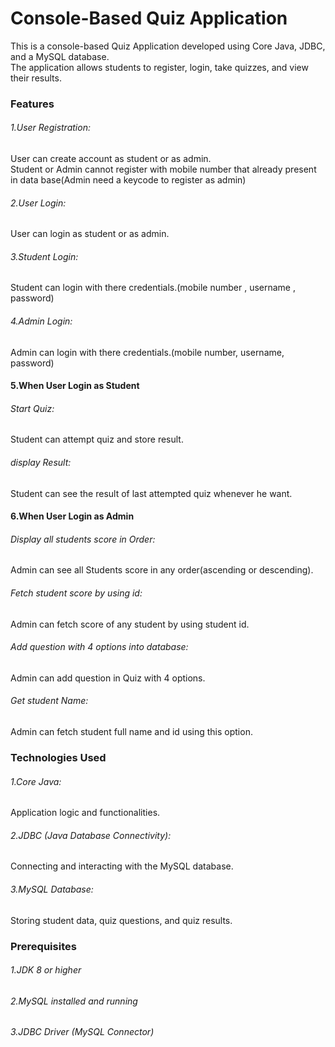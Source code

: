 # Console-Based Quiz Application

<p>This is a console-based Quiz Application developed using Core Java, JDBC, and a MySQL database.<br>
  The application allows students to register, login, take quizzes, and view their results.</p>

<h3>Features</h3> 

<h6>1.User Registration:</h6> User can create account as student or as admin. <br>
Student or Admin cannot register with mobile number that already present in data base(Admin need a keycode to register as admin)
<h6>2.User Login:</h6> User can login as student or as admin. 
<h6>3.Student Login:</h6> Student can login with there credentials.(mobile number , username , password)
<h6>4.Admin Login:</h6> Admin can login with there credentials.(mobile number, username, password)

<h4>5.When User Login as Student</h4>
<h6>Start Quiz:</h6> Student can attempt quiz and store result.
<h6>display Result:</h6> Student can see the result of last attempted quiz whenever he want.

<h4>6.When User Login as Admin</h4>
<h6>Display all students score in Order:</h6> Admin can see all Students score in any order(ascending or descending).
<h6>Fetch student score by using id:</h6> Admin can fetch score of any student by using student id.
<h6>Add question with 4 options into database:</h6> Admin can add question in Quiz with 4 options.
<h6>Get student Name:</h6> Admin can fetch student full name and id using this option.


<h3>Technologies Used</h3>

<h6>1.Core Java:</h6> Application logic and functionalities.
<h6>2.JDBC (Java Database Connectivity):</h6> Connecting and interacting with the MySQL database.
<h6>3.MySQL Database:</h6> Storing student data, quiz questions, and quiz results.

<h3>Prerequisites</h3>

<h6>1.JDK 8 or higher</h6>
<h6>2.MySQL installed and running</h6>
<h6>3.JDBC Driver (MySQL Connector)</h6>


